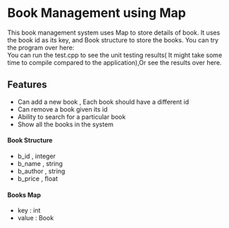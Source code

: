# Book Management using Map
  This book management system uses Map to store details of book. It uses the book id as its key, and Book structure to store the books.
  You can try the program over here:<br/>
  You can run the test.cpp to see the unit testing results( It might take some time to compile compared to the application),Or see the results over here.
  
  ## Features
  * Can add a new book , Each book should have a different id
  * Can remove a book given its id
  * Ability to search for a particular book
  * Show all the books in the system
  
  #### Book Structure
   * b_id , integer
   * b_name , string
   * b_author , string
   * b_price , float
    
 #### Books Map
   * key : int
   * value : Book
